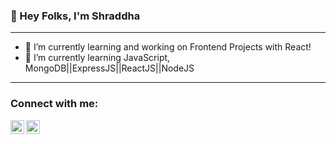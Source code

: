 ### 👋 Hey Folks, I'm Shraddha 
<!-- 
## I'm an aspiring web developer!! -->

<!--
**shraddha15-creator/shraddha15-creator** is a ✨ _special_ ✨ repository because its `README.md` (this file) appears on your GitHub profile.

Here are some ideas to get you started:

- 🔭 I’m currently working on Frontend Projects with React and Firebase!
- 🌱 I’m currently learning JavaScript, MongoDB||ExpressJS||ReactJS||NodeJS
- 👯 I’m looking to collaborate on ...
- 🤔 I’m looking for help with ...
- 💬 Ask me about ...
- 📫 How to reach me: ...
- 😄 Pronouns: ...
- ⚡ Fun fact: ...
-->

---

- 🔭 I’m currently learning and working on Frontend Projects with React!
- 🌱 I’m currently learning JavaScript, MongoDB||ExpressJS||ReactJS||NodeJS
---

### Connect with me:

[<img align="left" alt="Shraddha Muley | LinkedIn" width="22px" src="https://cdn.worldvectorlogo.com/logos/linkedin-icon-2.svg" />][linkedin]
[<img align="left" alt="notshraddhaaa | Instagram" width="22px" src="https://cdn.worldvectorlogo.com/logos/instagram-2-1.svg" />][instagram]




[instagram]: https://www.instagram.com/notshraddhaaa/
[linkedin]: https://www.linkedin.com/in/shraddha-muley-81886b1a9/
[twitter]: https://twitter.com/shraddhaaa7

<!--   <summary>:zap: GitHub Stats</summary>

  ![Shraddha's GitHub stats](https://github-readme-stats.vercel.app/api?username=shraddha15-creator&show_icons=true&theme=radical) -->


